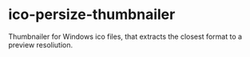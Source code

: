 # ico-persize-thumbnailer
Thumbnailer for Windows ico files, that extracts the closest format to a preview resoliution.

